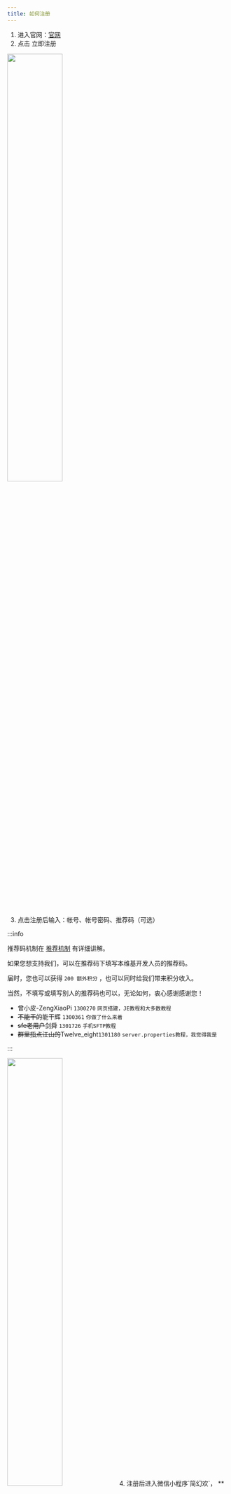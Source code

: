 ```yaml
---
title: 如何注册
---
```

 
1. 进入官网：[官网](https://simpfun.cn)    
2. 点击 立即注册  

<img src="/img/pages/Register-1.png" width="50%" />

3. 点击注册后输入：帐号、帐号密码、推荐码（可选）  

:::info

推荐码机制在 [推荐机制](/docs/sfe4/recommend) 有详细讲解。

如果您想支持我们，可以在推荐码下填写本维基开发人员的推荐码。

届时，您也可以获得 `200 额外积分` ，也可以同时给我们带来积分收入。  

当然，不填写或填写别人的推荐码也可以，无论如何，衷心感谢感谢您！

- 曾小皮-ZengXiaoPi `1300270` `网页搭建，JE教程和大多数教程`
- ~~不能干的~~能干辉 `1300361` `你做了什么来着`
- ~~sfe老用户~~剑舜 `1301726` `手机SFTP教程`
- ~~群里指点江山的~~Twelve_eight`1301180`   `server.properties教程，我觉得我是`

:::

<img src="/img/pages/Register-2.png" width="50%" />
4. 注册后进入微信小程序`简幻欢`， **准确无误地** 输入您的微信号，然后 **支付1元** 即可绑定微信。绑定后，您就可以使用简幻欢的服务了。  
<img src="/img/pages/Register-3.png" width="50%" />
